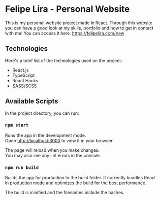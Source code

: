 # Felipe Lira - Personal Website

This is my personal website project made in React. Through this website you can have a good look at my skills, portfolio and how to get in contact with me! You can access it here: https://felipelira.com/new

## Technologies

Here's a brief list of the technologies used on the project:

- React.js
- TypeScript
- React Hooks
- SASS/SCSS


## Available Scripts

In the project directory, you can run:

### `npm start`

Runs the app in the development mode.\
Open [http://localhost:3000](http://localhost:3000) to view it in your browser.

The page will reload when you make changes.\
You may also see any lint errors in the console.

### `npm run build`

Builds the app for production to the build folder.
It correctly bundles React in production mode and optimizes the build for the best performance.

The build is minified and the filenames include the hashes.

